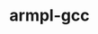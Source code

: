 ---
title: "armpl-gcc"
layout: cache
categories: [package, develop-2025-01-12]
meta: {"versions": ["24.10"], "compilers": ["gcc@=12.4.0"], "oss": ["amzn2"], "platforms": ["linux"], "targets": ["neoverse_v1"], "stacks": ["aws-pcluster-neoverse_v1", "root"], "num_specs": 2, "num_specs_by_stack": {"aws-pcluster-neoverse_v1": 2, "root": 2}}
spec_details: [{"hash": "sbkeion27fvlikwwg36ls2xnznrllhqk", "compiler": "gcc@=12.4.0", "versions": ["24.10"], "os": "amzn2", "platform": "linux", "target": "neoverse_v1", "variants": ["build_system=generic", "~ilp64", "+shared", "threads=openmp"], "stacks": ["aws-pcluster-neoverse_v1", "root"], "size": "-", "tarball": "https://binaries.spack.io/develop-2025-01-12/build_cache/linux-amzn2-neoverse_v1/gcc-12.4.0/armpl-gcc-24.10/linux-amzn2-neoverse_v1-gcc-12.4.0-armpl-gcc-24.10-sbkeion27fvlikwwg36ls2xnznrllhqk.spack"}, {"hash": "znplepfl7fkhssovhlrsehqzp42i4526", "compiler": "gcc@=12.4.0", "versions": ["24.10"], "os": "amzn2", "platform": "linux", "target": "neoverse_v1", "variants": ["build_system=generic", "~ilp64", "+shared", "threads=none"], "stacks": ["aws-pcluster-neoverse_v1", "root"], "size": "-", "tarball": "https://binaries.spack.io/develop-2025-01-12/build_cache/linux-amzn2-neoverse_v1/gcc-12.4.0/armpl-gcc-24.10/linux-amzn2-neoverse_v1-gcc-12.4.0-armpl-gcc-24.10-znplepfl7fkhssovhlrsehqzp42i4526.spack"}]
---